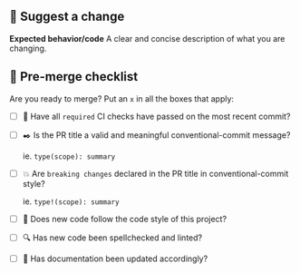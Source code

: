 
## :blue_book: Suggest a change

**Expected behavior/code**
A clear and concise description of what you are changing.

## :memo: Pre-merge checklist
Are you ready to merge? Put an `x` in all the boxes that apply:
- [ ] :hammer: Have all `required` CI checks have passed on the most recent commit?
- [ ] :black_nib: Is the PR title a valid and meaningful conventional-commit message?
        
    ie. `type(scope): summary`
- [ ] :boom: Are `breaking changes` declared in the PR title in conventional-commit style?
    
    ie. `type!(scope): summary`
- [ ] :art: Does new code follow the code style of this project? 
- [ ] :mag: Has new code been spellchecked and linted?
- [ ] :book: Has documentation been updated accordingly?

